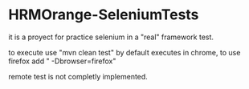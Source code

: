 # HRMOrange-SeleniumTests
it is a proyect for practice selenium in a "real" framework test.

to execute use "mvn clean test"
by default executes in chrome, to use firefox add " -Dbrowser=firefox"

remote test is not completly implemented.
